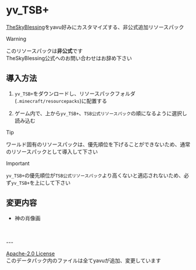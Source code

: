 # yv_TSB+
[TheSkyBlessing](https://github.com/ProjectTSB/TheSkyBlessing)をyavu好みにカスタマイズする、非公式追加リソースパック

> [!WARNING]
> このリソースパックは**非公式**です<br>
TheSkyBlessing公式へのお問い合わせはお辞め下さい

## 導入方法

1. `yv_TSB+`をダウンロードし、リソースパックフォルダ(`.minecraft/resourcepacks`)に配置する

2. ゲーム内で、上から`yv_TSB+`、`TSB公式リソースパック`の順になるように選択し読み込む

> [!TIP]
> ワールド固有のリソースパックは、優先順位を下げることができないため、通常のリソースパックとして導入して下さい

> [!IMPORTANT]
> `yv_TSB+`の優先順位が`TSB公式リソースパック`より高くないと適応されないため、必ず`yv_TSB+`を上にして下さい

## 変更内容
- 神の肖像画
<br>
<br>
---

[Apache-2.0 License](LICENSE)<br>
このデータパック内のファイルは全てyavuが追加、変更しています